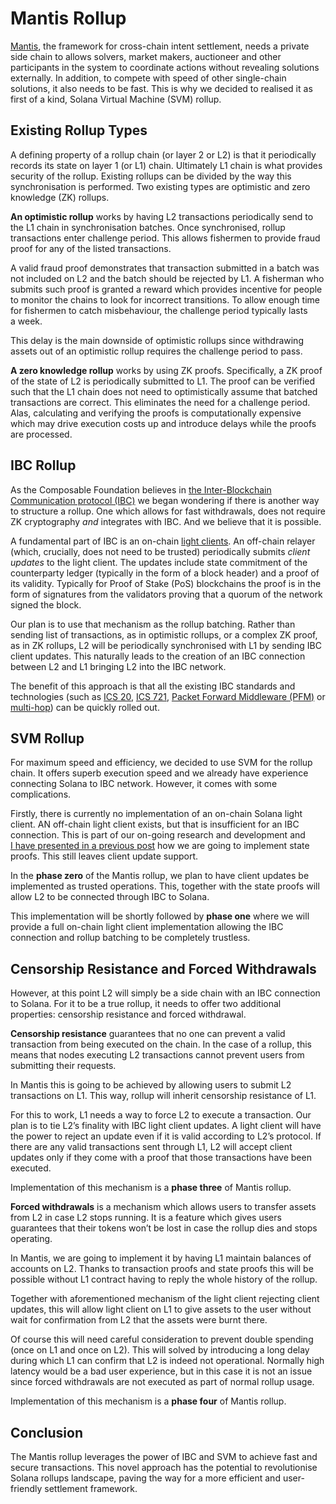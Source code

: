 # Mantis Rollup

[Mantis](https://docs.picasso.network/technology/mantis), the
framework for cross-chain intent settlement, needs a private side
chain to allows solvers, market makers, auctioneer and other
participants in the system to coordinate actions without revealing
solutions externally.  In addition, to compete with speed of other
single-chain solutions, it also needs to be fast.  This is why we
decided to realised it as first of a kind, Solana Virtual Machine
(SVM) rollup.


## Existing Rollup Types

A defining property of a rollup chain (or layer 2 or L2) is that it
periodically records its state on layer 1 (or L1) chain.  Ultimately
L1 chain is what provides security of the rollup.  Existing rollups
can be divided by the way this synchronisation is performed.  Two
existing types are optimistic and zero knowledge (ZK) rollups.

**An optimistic rollup** works by having L2 transactions periodically
send to the L1 chain in synchronisation batches.  Once synchronised,
rollup transactions enter challenge period.  This allows fishermen to
provide fraud proof for any of the listed transactions.

A valid fraud proof demonstrates that transaction submitted in a batch
was not included on L2 and the batch should be rejected by L1.
A fisherman who submits such proof is granted a reward which provides
incentive for people to monitor the chains to look for incorrect
transitions.  To allow enough time for fishermen to catch
misbehaviour, the challenge period typically lasts a week.

This delay is the main downside of optimistic rollups since
withdrawing assets out of an optimistic rollup requires the challenge
period to pass.

**A zero knowledge rollup** works by using ZK proofs.  Specifically,
a ZK proof of the state of L2 is periodically submitted to L1.  The
proof can be verified such that the L1 chain does not need to
optimistically assume that batched transactions are correct.  This
eliminates the need for a challenge period.  Alas, calculating and
verifying the proofs is computationally expensive which may drive
execution costs up and introduce delays while the proofs are
processed.


## IBC Rollup

As the Composable Foundation believes in [the Inter-Blockchain
Communication protocol (IBC)](https://www.ibcprotocol.dev/) we began
wondering if there is another way to structure a rollup.  One which
allows for fast withdrawals, does not require ZK cryptography *and*
integrates with IBC.  And we believe that it is possible.

A fundamental part of IBC is an on-chain [light
clients](https://ethereum.org/en/developers/docs/nodes-and-clients/light-clients/).
An off-chain relayer (which, crucially, does not need to be trusted)
periodically submits *client updates* to the light client.  The
updates include state commitment of the counterparty ledger (typically
in the form of a block header) and a proof of its validity.  Typically
for Proof of Stake (PoS) blockchains the proof is in the form of
signatures from the validators proving that a quorum of the network
signed the block.

Our plan is to use that mechanism as the rollup batching.  Rather than
sending list of transactions, as in optimistic rollups, or a complex
ZK proof, as in ZK rollups, L2 will be periodically synchronised with
L1 by sending IBC client updates.  This naturally leads to the
creation of an IBC connection between L2 and L1 bringing L2 into the
IBC network.

The benefit of this approach is that all the existing IBC standards
and technologies (such as [ICS
20](https://github.com/cosmos/ibc/blob/main/spec/app/ics-020-fungible-token-transfer/README.md),
[ICS
721](https://github.com/cosmos/ibc/blob/main/spec/app/ics-721-nft-transfer/README.md),
[Packet Forward Middleware
(PFM)](https://github.com/cosmos/ibc-apps/tree/main/middleware/packet-forward-middleware)
or [multi-hop](https://github.com/cosmos/ibc/issues/548)) can be
quickly rolled out.


## SVM Rollup

For maximum speed and efficiency, we decided to use SVM for the rollup
chain.  It offers superb execution speed and we already have
experience connecting Solana to IBC network.  However, it comes with
some complications.

Firstly, there is currently no implementation of an on-chain Solana
light client.  AN off-chain light client exists, but that is
insufficient for an IBC connection.  This is part of our on-going
research and development and [I have presented in a previous
post](https://research.composable.finance/t/state-proofs-on-solana/332)
how we are going to implement state proofs.  This still leaves client
update support.

In the **phase zero** of the Mantis rollup, we plan to have client
updates be implemented as trusted operations.  This, together with the
state proofs will allow L2 to be connected through IBC to Solana.

This implementation will be shortly followed by **phase one** where we
will provide a full on-chain light client implementation allowing the
IBC connection and rollup batching to be completely trustless.


## Censorship Resistance and Forced Withdrawals

However, at this point L2 will simply be a side chain with an IBC
connection to Solana.  For it to be a true rollup, it needs to offer
two additional properties: censorship resistance and forced
withdrawal.

**Censorship resistance** guarantees that no one can prevent a valid
transaction from being executed on the chain.  In the case of
a rollup, this means that nodes executing L2 transactions cannot
prevent users from submitting their requests.

In Mantis this is going to be achieved by allowing users to submit L2
transactions on L1.  This way, rollup will inherit censorship
resistance of L1.

For this to work, L1 needs a way to force L2 to execute a transaction.
Our plan is to tie L2’s finality with IBC light client updates.
A light client will have the power to reject an update even if it is
valid according to L2’s protocol.  If there are any valid transactions
sent through L1, L2 will accept client updates only if they come with
a proof that those transactions have been executed.

Implementation of this mechanism is a **phase three** of Mantis
rollup.

**Forced withdrawals** is a mechanism which allows users to transfer
assets from L2 in case L2 stops running.  It is a feature which gives
users guarantees that their tokens won’t be lost in case the rollup
dies and stops operating.

In Mantis, we are going to implement it by having L1 maintain balances
of accounts on L2.  Thanks to transaction proofs and state proofs this
will be possible without L1 contract having to reply the whole history
of the rollup.

Together with aforementioned mechanism of the light client rejecting
client updates, this will allow light client on L1 to give assets to
the user without wait for confirmation from L2 that the assets were
burnt there.

Of course this will need careful consideration to prevent double
spending (once on L1 and once on L2).  This will solved by introducing
a long delay during which L1 can confirm that L2 is indeed not
operational.  Normally high latency would be a bad user experience,
but in this case it is not an issue since forced withdrawals are not
executed as part of normal rollup usage.

Implementation of this mechanism is a **phase four** of Mantis
rollup.


## Conclusion

The Mantis rollup leverages the power of IBC and SVM to achieve fast
and secure transactions.  This novel approach has the potential to
revolutionise Solana rollups landscape, paving the way for a more
efficient and user-friendly settlement framework.
